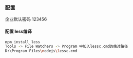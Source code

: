 ### 配置
企业默认密码 123456 

#### 配置 less编译 
```bash
npm install less
Tools -> File Watchers -> Program 中加入lessc.cmd的绝对路径
D:\Program Files\nodejs\lessc.cmd
```
